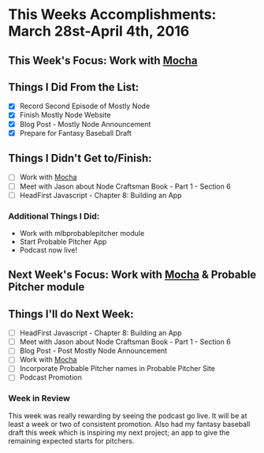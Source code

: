 # This Weeks Accomplishments: March 28st-April 4th, 2016

## This Week's Focus: Work with [Mocha](https://mochajs.org/) 

## Things I Did From the List:
- [x] Record Second Episode of Mostly Node
- [x] Finish Mostly Node Website 
- [x] Blog Post - Mostly Node Announcement
- [x] Prepare for Fantasy Baseball Draft

## Things I Didn't Get to/Finish:
- [ ] Work with [Mocha](https://mochajs.org/) 
- [ ] Meet with Jason about Node Craftsman Book - Part 1 - Section 6
- [ ] HeadFirst Javascript - Chapter 8: Building an App

### Additional Things I Did:
- Work with mlbprobablepitcher module
- Start Probable Pitcher App
- Podcast now live! 

## Next Week's Focus: Work with [Mocha](https://mochajs.org/) & Probable Pitcher module

## Things I'll do Next Week:
- [ ] HeadFirst Javascript - Chapter 8: Building an App
- [ ] Meet with Jason about Node Craftsman Book - Part 1 - Section 6
- [ ] Blog Post - Post Mostly Node Announcement
- [ ] Work with [Mocha](https://mochajs.org/) 
- [ ] Incorporate Probable Pitcher names in Probable Pitcher Site
- [ ] Podcast Promotion

### Week in Review
This week was really rewarding by seeing the podcast go live. It will be at least a week or two of consistent promotion. Also had my fantasy baseball draft this week which is inspiring my next project; an app to give the remaining expected starts for pitchers. 